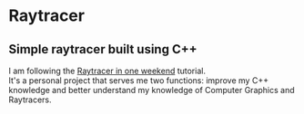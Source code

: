 # Raytracer
## Simple raytracer built using C++
I am following the [Raytracer in one weekend](https://raytracing.github.io/books/RayTracingInOneWeekend.html) tutorial. <br/>
It's a personal project that serves me two functions: improve my C++ knowledge and better understand my knowledge of Computer Graphics and Raytracers.
